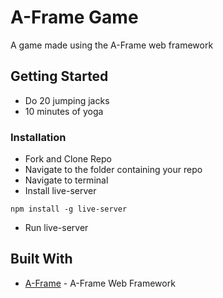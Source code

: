 # A-Frame Game
A game made using the A-Frame web framework

## Getting Started
+ Do 20 jumping jacks
+ 10 minutes of yoga

### Installation
+ Fork and Clone Repo
+ Navigate to the folder containing your repo
+ Navigate to terminal
+ Install live-server
```
npm install -g live-server
```
+ Run live-server

## Built With
* [A-Frame](https://aframe.io/) - A-Frame Web Framework
